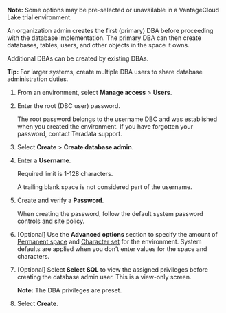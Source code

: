 **Note:** Some options may be pre-selected or unavailable in a VantageCloud Lake trial environment.

An organization admin creates the first (primary) DBA before proceeding with the database implementation. The primary DBA can then create databases, tables, users, and other objects in the space it owns.

Additional DBAs can be created by existing DBAs.

**Tip:** For larger systems, create multiple DBA users to share database administration duties.

1.  From an environment, select **Manage access** > **Users**.


1.  Enter the root (DBC user) password.

    The root password belongs to the username DBC and was established when you created the environment. If you have forgotten your password, contact Teradata support.


1.  Select **Create** > **Create database admin**.


1.  Enter a **Username**.

    Required limit is 1-128 characters.

    A trailing blank space is not considered part of the username.


1.  Create and verify a **Password**.

    When creating the password, follow the default system password controls and site policy.


1.  [Optional] Use the **Advanced options** section to specify the amount of [Permanent space](yvc1731523611301.md) and [Character set](hnk1731523638342.md) for the environment. System defaults are applied when you don’t enter values for the space and characters.


1.  [Optional] Select **Select SQL** to view the assigned privileges before creating the database admin user. This is a view-only screen.

    **Note:** The DBA privileges are preset.


1.  Select **Create**.


